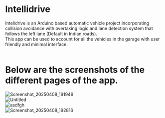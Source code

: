 # Intellidrive
Intelidrive is an Arduino based automatic vehicle project incorporating collision avoidance with overtaking logic and lane detection system that follows the left lane (Default in Indian roads).
<br>
This app can be used to account for all the vehicles in the garage with user friendly and minimal interface.
<br>
<br>
# Below are the screenshots of the different pages of the app.
![Screenshot_20250408_191949](https://github.com/user-attachments/assets/8588ca1b-6813-4825-8c1f-be16fd00507d)
<br>
![Untitled](https://github.com/user-attachments/assets/987daaae-12e1-49f1-aeca-09e602edeb06)
<br>
![asdfgh](https://github.com/user-attachments/assets/b89b0942-7617-4b51-ae05-546763c7c5a3)
<br>
![Screenshot_20250408_192816](https://github.com/user-attachments/assets/231d2174-c6f3-4079-bb75-8b25b3f73c33)

